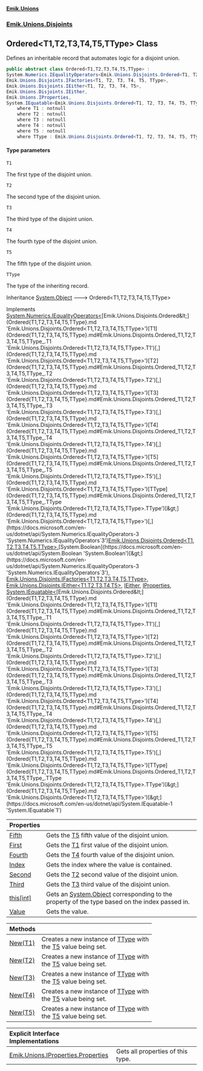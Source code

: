 #### [Emik.Unions](index.md 'index')
### [Emik.Unions.Disjoints](Emik.Unions.Disjoints.md 'Emik.Unions.Disjoints')

## Ordered<T1,T2,T3,T4,T5,TType> Class

Defines an inheritable record that automates logic for a disjoint union.

```csharp
public abstract class Ordered<T1,T2,T3,T4,T5,TType> :
System.Numerics.IEqualityOperators<Emik.Unions.Disjoints.Ordered<T1, T2, T3, T4, T5, TType>, Emik.Unions.Disjoints.Ordered<T1, T2, T3, T4, T5, TType>, bool>,
Emik.Unions.Disjoints.IFactories<T1, T2, T3, T4, T5, TType>,
Emik.Unions.Disjoints.IEither<T1, T2, T3, T4, T5>,
Emik.Unions.Disjoints.IEither,
Emik.Unions.IProperties,
System.IEquatable<Emik.Unions.Disjoints.Ordered<T1, T2, T3, T4, T5, TType>>
    where T1 : notnull
    where T2 : notnull
    where T3 : notnull
    where T4 : notnull
    where T5 : notnull
    where TType : Emik.Unions.Disjoints.Ordered<T1, T2, T3, T4, T5, TType>, new()
```
#### Type parameters

<a name='Emik.Unions.Disjoints.Ordered_T1,T2,T3,T4,T5,TType_.T1'></a>

`T1`

The first type of the disjoint union.

<a name='Emik.Unions.Disjoints.Ordered_T1,T2,T3,T4,T5,TType_.T2'></a>

`T2`

The second type of the disjoint union.

<a name='Emik.Unions.Disjoints.Ordered_T1,T2,T3,T4,T5,TType_.T3'></a>

`T3`

The third type of the disjoint union.

<a name='Emik.Unions.Disjoints.Ordered_T1,T2,T3,T4,T5,TType_.T4'></a>

`T4`

The fourth type of the disjoint union.

<a name='Emik.Unions.Disjoints.Ordered_T1,T2,T3,T4,T5,TType_.T5'></a>

`T5`

The fifth type of the disjoint union.

<a name='Emik.Unions.Disjoints.Ordered_T1,T2,T3,T4,T5,TType_.TType'></a>

`TType`

The type of the inheriting record.

Inheritance [System.Object](https://docs.microsoft.com/en-us/dotnet/api/System.Object 'System.Object') &#129106; Ordered<T1,T2,T3,T4,T5,TType>

Implements [System.Numerics.IEqualityOperators&lt;](https://docs.microsoft.com/en-us/dotnet/api/System.Numerics.IEqualityOperators-3 'System.Numerics.IEqualityOperators`3')[Emik.Unions.Disjoints.Ordered&lt;](Ordered{T1,T2,T3,T4,T5,TType}.md 'Emik.Unions.Disjoints.Ordered<T1,T2,T3,T4,T5,TType>')[T1](Ordered{T1,T2,T3,T4,T5,TType}.md#Emik.Unions.Disjoints.Ordered_T1,T2,T3,T4,T5,TType_.T1 'Emik.Unions.Disjoints.Ordered<T1,T2,T3,T4,T5,TType>.T1')[,](Ordered{T1,T2,T3,T4,T5,TType}.md 'Emik.Unions.Disjoints.Ordered<T1,T2,T3,T4,T5,TType>')[T2](Ordered{T1,T2,T3,T4,T5,TType}.md#Emik.Unions.Disjoints.Ordered_T1,T2,T3,T4,T5,TType_.T2 'Emik.Unions.Disjoints.Ordered<T1,T2,T3,T4,T5,TType>.T2')[,](Ordered{T1,T2,T3,T4,T5,TType}.md 'Emik.Unions.Disjoints.Ordered<T1,T2,T3,T4,T5,TType>')[T3](Ordered{T1,T2,T3,T4,T5,TType}.md#Emik.Unions.Disjoints.Ordered_T1,T2,T3,T4,T5,TType_.T3 'Emik.Unions.Disjoints.Ordered<T1,T2,T3,T4,T5,TType>.T3')[,](Ordered{T1,T2,T3,T4,T5,TType}.md 'Emik.Unions.Disjoints.Ordered<T1,T2,T3,T4,T5,TType>')[T4](Ordered{T1,T2,T3,T4,T5,TType}.md#Emik.Unions.Disjoints.Ordered_T1,T2,T3,T4,T5,TType_.T4 'Emik.Unions.Disjoints.Ordered<T1,T2,T3,T4,T5,TType>.T4')[,](Ordered{T1,T2,T3,T4,T5,TType}.md 'Emik.Unions.Disjoints.Ordered<T1,T2,T3,T4,T5,TType>')[T5](Ordered{T1,T2,T3,T4,T5,TType}.md#Emik.Unions.Disjoints.Ordered_T1,T2,T3,T4,T5,TType_.T5 'Emik.Unions.Disjoints.Ordered<T1,T2,T3,T4,T5,TType>.T5')[,](Ordered{T1,T2,T3,T4,T5,TType}.md 'Emik.Unions.Disjoints.Ordered<T1,T2,T3,T4,T5,TType>')[TType](Ordered{T1,T2,T3,T4,T5,TType}.md#Emik.Unions.Disjoints.Ordered_T1,T2,T3,T4,T5,TType_.TType 'Emik.Unions.Disjoints.Ordered<T1,T2,T3,T4,T5,TType>.TType')[&gt;](Ordered{T1,T2,T3,T4,T5,TType}.md 'Emik.Unions.Disjoints.Ordered<T1,T2,T3,T4,T5,TType>')[,](https://docs.microsoft.com/en-us/dotnet/api/System.Numerics.IEqualityOperators-3 'System.Numerics.IEqualityOperators`3')[Emik.Unions.Disjoints.Ordered&lt;](Ordered{T1,T2,T3,T4,T5,TType}.md 'Emik.Unions.Disjoints.Ordered<T1,T2,T3,T4,T5,TType>')[T1](Ordered{T1,T2,T3,T4,T5,TType}.md#Emik.Unions.Disjoints.Ordered_T1,T2,T3,T4,T5,TType_.T1 'Emik.Unions.Disjoints.Ordered<T1,T2,T3,T4,T5,TType>.T1')[,](Ordered{T1,T2,T3,T4,T5,TType}.md 'Emik.Unions.Disjoints.Ordered<T1,T2,T3,T4,T5,TType>')[T2](Ordered{T1,T2,T3,T4,T5,TType}.md#Emik.Unions.Disjoints.Ordered_T1,T2,T3,T4,T5,TType_.T2 'Emik.Unions.Disjoints.Ordered<T1,T2,T3,T4,T5,TType>.T2')[,](Ordered{T1,T2,T3,T4,T5,TType}.md 'Emik.Unions.Disjoints.Ordered<T1,T2,T3,T4,T5,TType>')[T3](Ordered{T1,T2,T3,T4,T5,TType}.md#Emik.Unions.Disjoints.Ordered_T1,T2,T3,T4,T5,TType_.T3 'Emik.Unions.Disjoints.Ordered<T1,T2,T3,T4,T5,TType>.T3')[,](Ordered{T1,T2,T3,T4,T5,TType}.md 'Emik.Unions.Disjoints.Ordered<T1,T2,T3,T4,T5,TType>')[T4](Ordered{T1,T2,T3,T4,T5,TType}.md#Emik.Unions.Disjoints.Ordered_T1,T2,T3,T4,T5,TType_.T4 'Emik.Unions.Disjoints.Ordered<T1,T2,T3,T4,T5,TType>.T4')[,](Ordered{T1,T2,T3,T4,T5,TType}.md 'Emik.Unions.Disjoints.Ordered<T1,T2,T3,T4,T5,TType>')[T5](Ordered{T1,T2,T3,T4,T5,TType}.md#Emik.Unions.Disjoints.Ordered_T1,T2,T3,T4,T5,TType_.T5 'Emik.Unions.Disjoints.Ordered<T1,T2,T3,T4,T5,TType>.T5')[,](Ordered{T1,T2,T3,T4,T5,TType}.md 'Emik.Unions.Disjoints.Ordered<T1,T2,T3,T4,T5,TType>')[TType](Ordered{T1,T2,T3,T4,T5,TType}.md#Emik.Unions.Disjoints.Ordered_T1,T2,T3,T4,T5,TType_.TType 'Emik.Unions.Disjoints.Ordered<T1,T2,T3,T4,T5,TType>.TType')[&gt;](Ordered{T1,T2,T3,T4,T5,TType}.md 'Emik.Unions.Disjoints.Ordered<T1,T2,T3,T4,T5,TType>')[,](https://docs.microsoft.com/en-us/dotnet/api/System.Numerics.IEqualityOperators-3 'System.Numerics.IEqualityOperators`3')[System.Boolean](https://docs.microsoft.com/en-us/dotnet/api/System.Boolean 'System.Boolean')[&gt;](https://docs.microsoft.com/en-us/dotnet/api/System.Numerics.IEqualityOperators-3 'System.Numerics.IEqualityOperators`3'), [Emik.Unions.Disjoints.IFactories&lt;](IFactories{T1,T2,T3,T4,T5,TType}.md 'Emik.Unions.Disjoints.IFactories<T1,T2,T3,T4,T5,TType>')[T1](Ordered{T1,T2,T3,T4,T5,TType}.md#Emik.Unions.Disjoints.Ordered_T1,T2,T3,T4,T5,TType_.T1 'Emik.Unions.Disjoints.Ordered<T1,T2,T3,T4,T5,TType>.T1')[,](IFactories{T1,T2,T3,T4,T5,TType}.md 'Emik.Unions.Disjoints.IFactories<T1,T2,T3,T4,T5,TType>')[T2](Ordered{T1,T2,T3,T4,T5,TType}.md#Emik.Unions.Disjoints.Ordered_T1,T2,T3,T4,T5,TType_.T2 'Emik.Unions.Disjoints.Ordered<T1,T2,T3,T4,T5,TType>.T2')[,](IFactories{T1,T2,T3,T4,T5,TType}.md 'Emik.Unions.Disjoints.IFactories<T1,T2,T3,T4,T5,TType>')[T3](Ordered{T1,T2,T3,T4,T5,TType}.md#Emik.Unions.Disjoints.Ordered_T1,T2,T3,T4,T5,TType_.T3 'Emik.Unions.Disjoints.Ordered<T1,T2,T3,T4,T5,TType>.T3')[,](IFactories{T1,T2,T3,T4,T5,TType}.md 'Emik.Unions.Disjoints.IFactories<T1,T2,T3,T4,T5,TType>')[T4](Ordered{T1,T2,T3,T4,T5,TType}.md#Emik.Unions.Disjoints.Ordered_T1,T2,T3,T4,T5,TType_.T4 'Emik.Unions.Disjoints.Ordered<T1,T2,T3,T4,T5,TType>.T4')[,](IFactories{T1,T2,T3,T4,T5,TType}.md 'Emik.Unions.Disjoints.IFactories<T1,T2,T3,T4,T5,TType>')[T5](Ordered{T1,T2,T3,T4,T5,TType}.md#Emik.Unions.Disjoints.Ordered_T1,T2,T3,T4,T5,TType_.T5 'Emik.Unions.Disjoints.Ordered<T1,T2,T3,T4,T5,TType>.T5')[,](IFactories{T1,T2,T3,T4,T5,TType}.md 'Emik.Unions.Disjoints.IFactories<T1,T2,T3,T4,T5,TType>')[TType](Ordered{T1,T2,T3,T4,T5,TType}.md#Emik.Unions.Disjoints.Ordered_T1,T2,T3,T4,T5,TType_.TType 'Emik.Unions.Disjoints.Ordered<T1,T2,T3,T4,T5,TType>.TType')[&gt;](IFactories{T1,T2,T3,T4,T5,TType}.md 'Emik.Unions.Disjoints.IFactories<T1,T2,T3,T4,T5,TType>'), [Emik.Unions.Disjoints.IEither&lt;](IEither{T1,T2,T3,T4,T5}.md 'Emik.Unions.Disjoints.IEither<T1,T2,T3,T4,T5>')[T1](Ordered{T1,T2,T3,T4,T5,TType}.md#Emik.Unions.Disjoints.Ordered_T1,T2,T3,T4,T5,TType_.T1 'Emik.Unions.Disjoints.Ordered<T1,T2,T3,T4,T5,TType>.T1')[,](IEither{T1,T2,T3,T4,T5}.md 'Emik.Unions.Disjoints.IEither<T1,T2,T3,T4,T5>')[T2](Ordered{T1,T2,T3,T4,T5,TType}.md#Emik.Unions.Disjoints.Ordered_T1,T2,T3,T4,T5,TType_.T2 'Emik.Unions.Disjoints.Ordered<T1,T2,T3,T4,T5,TType>.T2')[,](IEither{T1,T2,T3,T4,T5}.md 'Emik.Unions.Disjoints.IEither<T1,T2,T3,T4,T5>')[T3](Ordered{T1,T2,T3,T4,T5,TType}.md#Emik.Unions.Disjoints.Ordered_T1,T2,T3,T4,T5,TType_.T3 'Emik.Unions.Disjoints.Ordered<T1,T2,T3,T4,T5,TType>.T3')[,](IEither{T1,T2,T3,T4,T5}.md 'Emik.Unions.Disjoints.IEither<T1,T2,T3,T4,T5>')[T4](Ordered{T1,T2,T3,T4,T5,TType}.md#Emik.Unions.Disjoints.Ordered_T1,T2,T3,T4,T5,TType_.T4 'Emik.Unions.Disjoints.Ordered<T1,T2,T3,T4,T5,TType>.T4')[,](IEither{T1,T2,T3,T4,T5}.md 'Emik.Unions.Disjoints.IEither<T1,T2,T3,T4,T5>')[T5](Ordered{T1,T2,T3,T4,T5,TType}.md#Emik.Unions.Disjoints.Ordered_T1,T2,T3,T4,T5,TType_.T5 'Emik.Unions.Disjoints.Ordered<T1,T2,T3,T4,T5,TType>.T5')[&gt;](IEither{T1,T2,T3,T4,T5}.md 'Emik.Unions.Disjoints.IEither<T1,T2,T3,T4,T5>'), [IEither](IEither.md 'Emik.Unions.Disjoints.IEither'), [IProperties](IProperties.md 'Emik.Unions.IProperties'), [System.IEquatable&lt;](https://docs.microsoft.com/en-us/dotnet/api/System.IEquatable-1 'System.IEquatable`1')[Emik.Unions.Disjoints.Ordered&lt;](Ordered{T1,T2,T3,T4,T5,TType}.md 'Emik.Unions.Disjoints.Ordered<T1,T2,T3,T4,T5,TType>')[T1](Ordered{T1,T2,T3,T4,T5,TType}.md#Emik.Unions.Disjoints.Ordered_T1,T2,T3,T4,T5,TType_.T1 'Emik.Unions.Disjoints.Ordered<T1,T2,T3,T4,T5,TType>.T1')[,](Ordered{T1,T2,T3,T4,T5,TType}.md 'Emik.Unions.Disjoints.Ordered<T1,T2,T3,T4,T5,TType>')[T2](Ordered{T1,T2,T3,T4,T5,TType}.md#Emik.Unions.Disjoints.Ordered_T1,T2,T3,T4,T5,TType_.T2 'Emik.Unions.Disjoints.Ordered<T1,T2,T3,T4,T5,TType>.T2')[,](Ordered{T1,T2,T3,T4,T5,TType}.md 'Emik.Unions.Disjoints.Ordered<T1,T2,T3,T4,T5,TType>')[T3](Ordered{T1,T2,T3,T4,T5,TType}.md#Emik.Unions.Disjoints.Ordered_T1,T2,T3,T4,T5,TType_.T3 'Emik.Unions.Disjoints.Ordered<T1,T2,T3,T4,T5,TType>.T3')[,](Ordered{T1,T2,T3,T4,T5,TType}.md 'Emik.Unions.Disjoints.Ordered<T1,T2,T3,T4,T5,TType>')[T4](Ordered{T1,T2,T3,T4,T5,TType}.md#Emik.Unions.Disjoints.Ordered_T1,T2,T3,T4,T5,TType_.T4 'Emik.Unions.Disjoints.Ordered<T1,T2,T3,T4,T5,TType>.T4')[,](Ordered{T1,T2,T3,T4,T5,TType}.md 'Emik.Unions.Disjoints.Ordered<T1,T2,T3,T4,T5,TType>')[T5](Ordered{T1,T2,T3,T4,T5,TType}.md#Emik.Unions.Disjoints.Ordered_T1,T2,T3,T4,T5,TType_.T5 'Emik.Unions.Disjoints.Ordered<T1,T2,T3,T4,T5,TType>.T5')[,](Ordered{T1,T2,T3,T4,T5,TType}.md 'Emik.Unions.Disjoints.Ordered<T1,T2,T3,T4,T5,TType>')[TType](Ordered{T1,T2,T3,T4,T5,TType}.md#Emik.Unions.Disjoints.Ordered_T1,T2,T3,T4,T5,TType_.TType 'Emik.Unions.Disjoints.Ordered<T1,T2,T3,T4,T5,TType>.TType')[&gt;](Ordered{T1,T2,T3,T4,T5,TType}.md 'Emik.Unions.Disjoints.Ordered<T1,T2,T3,T4,T5,TType>')[&gt;](https://docs.microsoft.com/en-us/dotnet/api/System.IEquatable-1 'System.IEquatable`1')

| Properties | |
| :--- | :--- |
| [Fifth](Ordered{T1,T2,T3,T4,T5,TType}.Fifth.md 'Emik.Unions.Disjoints.Ordered<T1,T2,T3,T4,T5,TType>.Fifth') | Gets the [T5](Ordered{T1,T2,T3,T4,T5,TType}.md#Emik.Unions.Disjoints.Ordered_T1,T2,T3,T4,T5,TType_.T5 'Emik.Unions.Disjoints.Ordered<T1,T2,T3,T4,T5,TType>.T5') fifth value of the disjoint union. |
| [First](Ordered{T1,T2,T3,T4,T5,TType}.First.md 'Emik.Unions.Disjoints.Ordered<T1,T2,T3,T4,T5,TType>.First') | Gets the [T1](Ordered{T1,T2,T3,T4,T5,TType}.md#Emik.Unions.Disjoints.Ordered_T1,T2,T3,T4,T5,TType_.T1 'Emik.Unions.Disjoints.Ordered<T1,T2,T3,T4,T5,TType>.T1') first value of the disjoint union. |
| [Fourth](Ordered{T1,T2,T3,T4,T5,TType}.Fourth.md 'Emik.Unions.Disjoints.Ordered<T1,T2,T3,T4,T5,TType>.Fourth') | Gets the [T4](Ordered{T1,T2,T3,T4,T5,TType}.md#Emik.Unions.Disjoints.Ordered_T1,T2,T3,T4,T5,TType_.T4 'Emik.Unions.Disjoints.Ordered<T1,T2,T3,T4,T5,TType>.T4') fourth value of the disjoint union. |
| [Index](Ordered{T1,T2,T3,T4,T5,TType}.Index.md 'Emik.Unions.Disjoints.Ordered<T1,T2,T3,T4,T5,TType>.Index') | Gets the index where the value is contained. |
| [Second](Ordered{T1,T2,T3,T4,T5,TType}.Second.md 'Emik.Unions.Disjoints.Ordered<T1,T2,T3,T4,T5,TType>.Second') | Gets the [T2](Ordered{T1,T2,T3,T4,T5,TType}.md#Emik.Unions.Disjoints.Ordered_T1,T2,T3,T4,T5,TType_.T2 'Emik.Unions.Disjoints.Ordered<T1,T2,T3,T4,T5,TType>.T2') second value of the disjoint union. |
| [Third](Ordered{T1,T2,T3,T4,T5,TType}.Third.md 'Emik.Unions.Disjoints.Ordered<T1,T2,T3,T4,T5,TType>.Third') | Gets the [T3](Ordered{T1,T2,T3,T4,T5,TType}.md#Emik.Unions.Disjoints.Ordered_T1,T2,T3,T4,T5,TType_.T3 'Emik.Unions.Disjoints.Ordered<T1,T2,T3,T4,T5,TType>.T3') third value of the disjoint union. |
| [this[int]](Ordered{T1,T2,T3,T4,T5,TType}.Item(int).md 'Emik.Unions.Disjoints.Ordered<T1,T2,T3,T4,T5,TType>.this[int]') | Gets an [System.Object](https://docs.microsoft.com/en-us/dotnet/api/System.Object 'System.Object') corresponding to the property of the type based on the index passed in. |
| [Value](Ordered{T1,T2,T3,T4,T5,TType}.Value.md 'Emik.Unions.Disjoints.Ordered<T1,T2,T3,T4,T5,TType>.Value') | Gets the value. |

| Methods | |
| :--- | :--- |
| [New(T1)](Ordered{T1,T2,T3,T4,T5,TType}.New(T1).md 'Emik.Unions.Disjoints.Ordered<T1,T2,T3,T4,T5,TType>.New(T1)') | Creates a new instance of [TType](Ordered{T1,T2,T3,T4,T5,TType}.md#Emik.Unions.Disjoints.Ordered_T1,T2,T3,T4,T5,TType_.TType 'Emik.Unions.Disjoints.Ordered<T1,T2,T3,T4,T5,TType>.TType') with<br/>the [T5](Ordered{T1,T2,T3,T4,T5,TType}.md#Emik.Unions.Disjoints.Ordered_T1,T2,T3,T4,T5,TType_.T5 'Emik.Unions.Disjoints.Ordered<T1,T2,T3,T4,T5,TType>.T5') value being set. |
| [New(T2)](Ordered{T1,T2,T3,T4,T5,TType}.New(T2).md 'Emik.Unions.Disjoints.Ordered<T1,T2,T3,T4,T5,TType>.New(T2)') | Creates a new instance of [TType](Ordered{T1,T2,T3,T4,T5,TType}.md#Emik.Unions.Disjoints.Ordered_T1,T2,T3,T4,T5,TType_.TType 'Emik.Unions.Disjoints.Ordered<T1,T2,T3,T4,T5,TType>.TType') with<br/>the [T5](Ordered{T1,T2,T3,T4,T5,TType}.md#Emik.Unions.Disjoints.Ordered_T1,T2,T3,T4,T5,TType_.T5 'Emik.Unions.Disjoints.Ordered<T1,T2,T3,T4,T5,TType>.T5') value being set. |
| [New(T3)](Ordered{T1,T2,T3,T4,T5,TType}.New(T3).md 'Emik.Unions.Disjoints.Ordered<T1,T2,T3,T4,T5,TType>.New(T3)') | Creates a new instance of [TType](Ordered{T1,T2,T3,T4,T5,TType}.md#Emik.Unions.Disjoints.Ordered_T1,T2,T3,T4,T5,TType_.TType 'Emik.Unions.Disjoints.Ordered<T1,T2,T3,T4,T5,TType>.TType') with<br/>the [T5](Ordered{T1,T2,T3,T4,T5,TType}.md#Emik.Unions.Disjoints.Ordered_T1,T2,T3,T4,T5,TType_.T5 'Emik.Unions.Disjoints.Ordered<T1,T2,T3,T4,T5,TType>.T5') value being set. |
| [New(T4)](Ordered{T1,T2,T3,T4,T5,TType}.New(T4).md 'Emik.Unions.Disjoints.Ordered<T1,T2,T3,T4,T5,TType>.New(T4)') | Creates a new instance of [TType](Ordered{T1,T2,T3,T4,T5,TType}.md#Emik.Unions.Disjoints.Ordered_T1,T2,T3,T4,T5,TType_.TType 'Emik.Unions.Disjoints.Ordered<T1,T2,T3,T4,T5,TType>.TType') with<br/>the [T5](Ordered{T1,T2,T3,T4,T5,TType}.md#Emik.Unions.Disjoints.Ordered_T1,T2,T3,T4,T5,TType_.T5 'Emik.Unions.Disjoints.Ordered<T1,T2,T3,T4,T5,TType>.T5') value being set. |
| [New(T5)](Ordered{T1,T2,T3,T4,T5,TType}.New(T5).md 'Emik.Unions.Disjoints.Ordered<T1,T2,T3,T4,T5,TType>.New(T5)') | Creates a new instance of [TType](Ordered{T1,T2,T3,T4,T5,TType}.md#Emik.Unions.Disjoints.Ordered_T1,T2,T3,T4,T5,TType_.TType 'Emik.Unions.Disjoints.Ordered<T1,T2,T3,T4,T5,TType>.TType') with<br/>the [T5](Ordered{T1,T2,T3,T4,T5,TType}.md#Emik.Unions.Disjoints.Ordered_T1,T2,T3,T4,T5,TType_.T5 'Emik.Unions.Disjoints.Ordered<T1,T2,T3,T4,T5,TType>.T5') value being set. |

| Explicit Interface Implementations | |
| :--- | :--- |
| [Emik.Unions.IProperties.Properties](Ordered{T1,T2,T3,T4,T5,TType}.Emik.Unions.IProperties.Properties.md 'Emik.Unions.Disjoints.Ordered<T1,T2,T3,T4,T5,TType>.Emik.Unions.IProperties.Properties') | Gets all properties of this type. |
